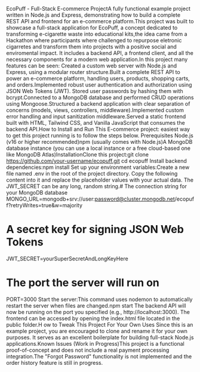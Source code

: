 EcoPuff - Full-Stack E-commerce ProjectA fully functional example project written in Node.js and Express, demonstrating how to build a complete REST API and frontend for an e-commerce platform.This project was built to showcase a full-stack application for EcoPuff, a concept dedicated to transforming e-cigarette waste into educational kits,the idea came from a Hackathon where participants where challenged to repurpose eletronic cigarretes and transform them into projects with a positive social and enviromental impact. It includes a backend API, a frontend client, and all the necessary components for a modern web application.In this project many features can be seen: Created a custom web server with Node.js and Express, using a modular router structure.Built a complete REST API to power an e-commerce platform, handling users, products, shopping carts, and orders.Implemented robust user authentication and authorization using JSON Web Tokens (JWT). Stored user passwords by hashing them with bcrypt.Connected to a MongoDB database and performed CRUD operations using Mongoose.Structured a backend application with clear separation of concerns (models, views, controllers, middleware).Implemented custom error handling and input sanitization middleware.Served a static frontend built with HTML, Tailwind CSS, and Vanilla JavaScript that consumes the backend API.How to Install and Run This E-commerce project: easiest way to get this project running is to follow the steps below. Prerequisites Node.js (v16 or higher recommended)npm (usually comes with Node.js)A MongoDB database instance (you can use a local instance or a free cloud-based one like MongoDB Atlas)InstallationClone this project:git clone https://github.com/your-username/ecopuff.git
cd ecopuff
Install backend dependencies:npm install
Set up your environment variables:Create a new file named .env in the root of the project directory. Copy the following content into it and replace the placeholder values with your actual data. The JWT_SECRET can be any long, random string.# The connection string for your MongoDB database
MONGO_URL=mongodb+srv://user:password@cluster.mongodb.net/ecopuff?retryWrites=true&w=majority

# A secret key for signing JSON Web Tokens
JWT_SECRET=yourSuperSecretAndLongKeyHere

# The port the server will run on
PORT=3000
Start the server:This command uses nodemon to automatically restart the server when files are changed.npm start
The backend API will now be running on the port you specified (e.g., http://localhost:3000). The frontend can be accessed by opening the index.html file located in the public folder.H ow to Tweak This Project For Your Own Uses Since this is an example project, you are encouraged to clone and rename it for your own purposes. It serves as an excellent boilerplate for building full-stack Node.js applications.Known Issues (Work in Progress)This project is a functional proof-of-concept and does not include a real payment processing integration.The "Forgot Password" functionality is not implemented and the order history feature is still in progress.